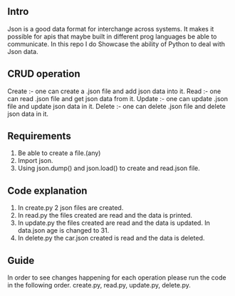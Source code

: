 ## Intro 
Json is a good data format for interchange across systems. 
It makes it possible for apis that maybe built in different prog languages be able to communicate.
In this repo I do Showcase the ability of Python to deal with Json data.  

## CRUD operation 
Create :- one can create a .json file and add json data into it.
Read :- one can read .json file and get json data from it.
Update :- one can update .json file and update json data in it.
Delete :- one can delete .json file and delete json data in it.

## Requirements
1. Be able to create a file.(any)
2. Import json.
3. Using json.dump() and json.load() to create and read.json file.

## Code explanation 
1. In create.py 2 json files are created.
2. In read.py the files created are read and the data is printed.
3. In update.py the files created are read and the data is updated. 
In data.json age is changed to 31.
4. In delete.py the car.json created is read and the data is deleted.

## Guide 
In order to see changes happening for each operation please run the code in the following order. create.py, read.py, update.py, delete.py.